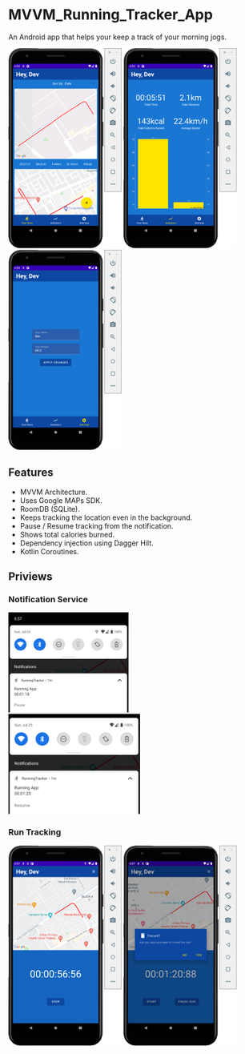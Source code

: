 # MVVM_Running_Tracker_App
An Android app that helps your keep a track of your morning jogs. 

<img src="Screenshots/run_records.png" height="400"/> <img src="Screenshots/statistics.png" height="400"/> <img src="Screenshots/settings.png" height="400"/>

## Features

- MVVM Architecture.
- Uses Google MAPs SDK.
- RoomDB (SQLite).
- Keeps tracking the location even in the background.
- Pause / Resume tracking from the notification.
- Shows total calories burned.
- Dependency injection using Dagger Hilt.
- Kotlin Coroutines.

## Priviews

### Notification Service
<img src="Screenshots/notif_running.png" height="200"/> <img src="Screenshots/notif_pauses.png" height="200"/>     

### Run Tracking
<img src="Screenshots/running.png" height="400"/> <img src="Screenshots/cancel_run.png" height="400"/>
